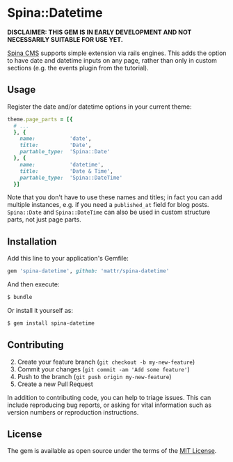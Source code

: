 # Spina::Datetime
**DISCLAIMER: THIS GEM IS IN EARLY DEVELOPMENT AND NOT NECESSARILY SUITABLE FOR USE YET.**

[Spina CMS](https://spinacms.com) supports simple extension via rails engines. This adds the option
to have date and datetime inputs on any page, rather than only in custom sections (e.g. the events 
plugin from the tutorial).

## Usage
Register the date and/or datetime options in your current theme:
```ruby
theme.page_parts = [{
  # ...
  }, {
    name:           'date',
    title:          'Date',
    partable_type:  'Spina::Date'
  }, {
    name:           'datetime',
    title:          'Date & Time',
    partable_type:  'Spina::DateTime'
  }]
```

Note that you don't have to use these names and titles; in fact you can add multiple instances, 
e.g. if you need a `published_at` field for blog posts. `Spina::Date` and `Spina::DateTime` can
also be used in custom structure parts, not just page parts.

## Installation
Add this line to your application's Gemfile:

```ruby
gem 'spina-datetime', github: 'mattr/spina-datetime'
```

And then execute:
```bash
$ bundle
```

Or install it yourself as:
```bash
$ gem install spina-datetime
```

## Contributing
2. Create your feature branch (`git checkout -b my-new-feature`)
3. Commit your changes (`git commit -am 'Add some feature'`)
4. Push to the branch (`git push origin my-new-feature`)
5. Create a new Pull Request

In addition to contributing code, you can help to triage issues. This can include reproducing bug reports, or asking for vital information such as version numbers or reproduction instructions.

## License
The gem is available as open source under the terms of the [MIT License](http://opensource.org/licenses/MIT).
